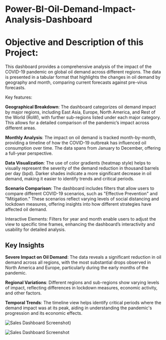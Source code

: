 # Power-BI-Oil-Demand-Impact-Analysis-Dashboard

# Objective and Description of this Project:
This dashboard provides a comprehensive analysis of the impact of the COVID-19 pandemic on global oil demand across different regions. The data is presented in a tabular format that highlights the changes in oil demand by geography and month, comparing current forecasts against pre-virus forecasts.

Key features:

**Geographical Breakdown**: The dashboard categorizes oil demand impact by major regions, including East Asia, Europe, North America, and Rest of the World (RoW), with further sub-regions listed under each major category. This allows for a detailed comparison of the pandemic’s impact across different areas.

**Monthly Analysis**: The impact on oil demand is tracked month-by-month, providing a timeline of how the COVID-19 outbreak has influenced oil consumption over time. The data spans from January to December, offering a full-year perspective.

**Data Visualization**: The use of color gradients (heatmap style) helps to visually represent the severity of the demand reduction in thousand barrels per day (bpd). Darker shades indicate a more significant decrease in oil demand, making it easier to identify trends and critical periods.

**Scenario Comparison**: The dashboard includes filters that allow users to compare different COVID-19 scenarios, such as "Effective Prevention" and "Mitigation." These scenarios reflect varying levels of social distancing and lockdown measures, offering insights into how different strategies have affected oil demand.

Interactive Elements: Filters for year and month enable users to adjust the view to specific time frames, enhancing the dashboard’s interactivity and usability for detailed analysis.

## Key Insights

**Severe Impact on Oil Demand**: The data reveals a significant reduction in oil demand across all regions, with the most substantial drops observed in North America and Europe, particularly during the early months of the pandemic.

**Regional Variations**: Different regions and sub-regions show varying levels of impact, reflecting differences in lockdown measures, economic activity, and other factors.

**Temporal Trends**: The timeline view helps identify critical periods where the demand impact was at its peak, aiding in understanding the pandemic's progression and its economic effects.

![Sales Dashboard Screenshot]([https://github.com/hariramgit/Power-BI-Oil-Demand-Impact-Analysis-Dashboard/blob/main/Screenshot%202024-08-30%20182515.png))

![Sales Dashboard Screenshot]([https://github.com/your-username/sales-dashboard/blob/main/images/dashboard.png](https://github.com/hariramgit/Power-BI-Oil-Demand-Impact-Analysis-Dashboard/blob/main/Screenshot%202024-08-30%20182515.png))




